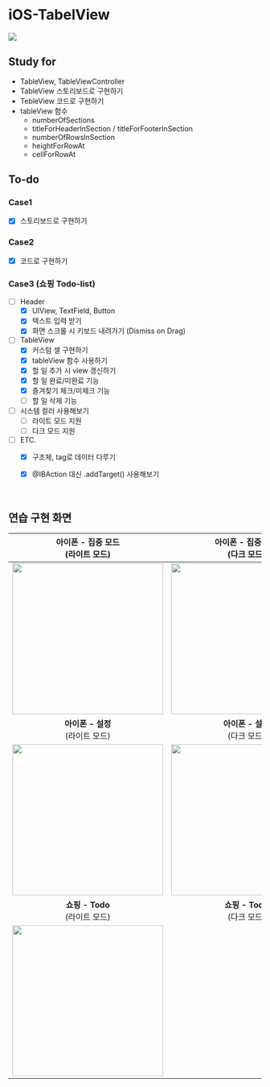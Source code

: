 #  iOS-TabelView

<img width="" src="https://github.com/dev-junehee/iOS-table-view-practice/assets/116873887/bfd2d8cc-3b5d-439f-a303-3e9d3e0de8c7" />

## Study for
- TableView, TableViewController
- TableView 스토리보드로 구현하기
- TebleView 코드로 구현하기
- tableView 함수
    - numberOfSections
    - titleForHeaderInSection / titleForFooterInSection
    - numberOfRowsInSection
    - heightForRowAt
    - cellForRowAt

## To-do
### Case1
- [x] 스토리보드로 구현하기
### Case2
- [x] 코드로 구현하기
### Case3 (쇼핑 Todo-list)
- [ ] Header
    - [x] UIView, TextField, Button
    - [x] 텍스트 입력 받기
    - [x] 화면 스크롤 시 키보드 내려가기 (Dismiss on Drag)  
- [ ] TableView
    - [x] 커스텀 셀 구현하기
    - [x] tableView 함수 사용하기
    - [x] 할 일 추가 시 view 갱신하기
    - [x] 할 일 완료/미완료 기능
    - [x] 즐겨찾기 체크/미체크 기능
    - [ ] 할 일 삭제 기능
- [ ] 시스템 컬러 사용해보기
    - [ ] 라이트 모드 지원
    - [ ] 다크 모드 지원
- [ ] ETC.
    - [x] 구조체, tag로 데이터 다루기
    - [x] @IBAction 대신 .addTarget() 사용해보기
    
    
<br />

## 연습 구현 화면
| **아이폰 - 집중 모드**<br />(라이트 모드) | **아이폰 - 집중 모드**<br />(다크 모드) |
|:------:|:------:|
| <img width="300" src="https://github.com/dev-junehee/iOS-table-view-practice/assets/116873887/6cb728ef-2cb0-4cc2-a166-f0bcc3a655d5"> | <img width="300" src="https://github.com/dev-junehee/iOS-table-view-practice/assets/116873887/d8925414-a400-449f-8283-640690e68d14"> |
| **아이폰 - 설정**<br />(라이트 모드) | **아이폰 - 설정**<br />(다크 모드) |
| <img width="300"  src="https://github.com/dev-junehee/iOS-table-view-practice/assets/116873887/47c0f358-b3eb-4792-8978-86bf19e08ba9"> | <img width="300" src="https://github.com/dev-junehee/iOS-table-view-practice/assets/116873887/a7354039-5a0e-4eec-9256-ee22c1c4d174"> |
| **쇼핑 - Todo**<br />(라이트 모드) | **쇼핑 - Todo**<br />(다크 모드) |
| <img width="300"  src="https://github.com/dev-junehee/iOS-table-view-practice/assets/116873887/9a13b043-bde6-45cb-b317-cbcf2cf93c8a"> |  |
